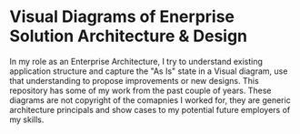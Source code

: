 # Visual Diagrams of Enerprise Solution Architecture & Design

In my role as an Enterprise Architecture, I try to understand existing application structure and capture the "As Is" state in a Visual diagram, use that understanding to propose improvements or new designs. This repository has some of my work from the past couple of years. These diagrams are not copyright of the comapnies I worked for, they are generic architecture principals and show cases to my potential future employers of my skills.
